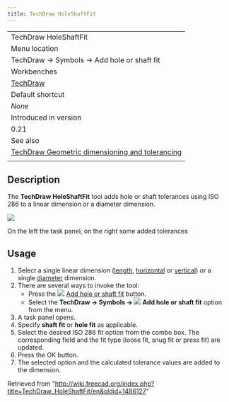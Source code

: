 ```yaml
---
title: TechDraw HoleShaftFit
---
```


|                                                                                                                                                       |
| ----------------------------------------------------------------------------------------------------------------------------------------------------- |
| TechDraw HoleShaftFit                                                                                                                                 |
| Menu location                                                                                                                                         |
| TechDraw → Symbols → Add hole or shaft fit                                                                                                            |
| Workbenches                                                                                                                                           |
| [TechDraw](/TechDraw_Workbench "TechDraw Workbench")                                                                                                  |
| Default shortcut                                                                                                                                      |
| _None_                                                                                                                                                |
| Introduced in version                                                                                                                                 |
| 0.21                                                                                                                                                  |
| See also                                                                                                                                              |
| [TechDraw Geometric dimensioning and tolerancing](/TechDraw_Geometric_dimensioning_and_tolerancing "TechDraw Geometric dimensioning and tolerancing") |
|                                                                                                                                                       |

## Description

The **TechDraw HoleShaftFit** tool adds hole or shaft tolerances using ISO 286 to a linear dimension or a diameter dimension.

![](/images/TechDraw_HoleShaftFitExample.png)

On the left the task panel, on the right some added tolerances

## Usage

1. Select a single linear dimension ([length](/TechDraw_LengthDimension "TechDraw LengthDimension"), [horizontal](/TechDraw_HorizontalDimension "TechDraw HorizontalDimension") or [vertical](/TechDraw_VerticalDimension "TechDraw VerticalDimension")) or a single [diameter](/TechDraw_DiameterDimension "TechDraw DiameterDimension") dimension.
2. There are several ways to invoke the tool:
   - Press the ![](/images/TechDraw_HoleShaftFit.svg) [Add hole or shaft fit](/TechDraw_HoleShaftFit "TechDraw HoleShaftFit") button.
   - Select the **TechDraw → Symbols → ![](/images/TechDraw_HoleShaftFit.svg) Add hole or shaft fit** option from the menu.
3. A task panel opens.
4. Specify **shaft fit** or **hole fit** as applicable.
5. Select the desired ISO 286 fit option from the combo box. The corresponding field and the fit type (loose fit, snug fit or press fit) are updated.
6. Press the OK button.
7. The selected option and the calculated tolerance values are added to the dimension.

Retrieved from "<http://wiki.freecad.org/index.php?title=TechDraw_HoleShaftFit/en&oldid=1486127>"
